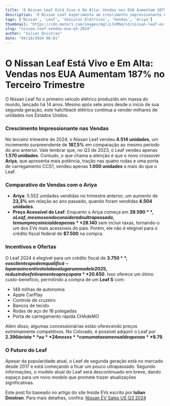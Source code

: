 ```yaml
---
title: 'O Nissan Leaf Está Vivo e Em Alta: Vendas nos EUA Aumentam 187% no Terceiro Trimestre'
description: 'O Nissan Leaf experimenta um crescimento impressionante nas vendas dos EUA, mostrando a resiliência do modelo no cenário dos veículos elétricos.'
tags: ['Nissan', 'Leaf', 'Veículos Elétricos', 'Vendas', 'Ariya']
thumbnail: "https://cdn.motor1.com/images/mgl/L3xMGm/s3/nissan-leaf-ev-u.s.-sales-went-up-dramatically-in-q3-2024.jpg"
slug: "nissan-leaf-vendas-eua-q3-2024"
author: "Iulian Dnistran"
date: "04/10/2024 06:01"
---
```


# O Nissan Leaf Está Vivo e Em Alta: Vendas nos EUA Aumentam 187% no Terceiro Trimestre

O Nissan Leaf foi o primeiro veículo elétrico produzido em massa do mundo, lançado há 14 anos. Mesmo após sete anos desde o início de sua segunda geração, este hatchback elétrico continua a vender milhares de unidades nos Estados Unidos.

### Crescimento Impressionante nas Vendas
No terceiro trimestre de 2024, o Nissan Leaf vendeu **4.514 unidades**, um incremento surpreendente de **187,5%** em comparação ao mesmo período do ano anterior. Vale lembrar que, no Q3 de 2023, o Leaf vendeu apenas **1.570 unidades**. Contudo, o que chama a atenção é que o novo crossover **Ariya**, que apresenta mais potência, tração nas quatro rodas e uma porta de carregamento CCS1, vendeu apenas **1.000 unidades** a mais do que o Leaf.

### Comparativo de Vendas com o Ariya
- **Ariya**: 5.552 unidades vendidas no trimestre anterior, um aumento de **23,3%** em relação ao ano passado, quando foram vendidas **4.504 unidades**.
- **Preço Acessível do Leaf**: Enquanto o Ariya começa em **$39.590**, o Leaf, mesmo sendo considerado ultrapassado, tem um preço inicial de apenas **$28.140** sem incluir taxas, tornando-o um dos EVs mais acessíveis do país. Porém, ele não é elegível para o crédito fiscal federal de **$7.500** na compra.

### Incentivos e Ofertas
O Leaf 2024 é elegível para um crédito fiscal de **$3.750**, e os clientes podem qualificá-lo para o incentivo total ao alugar um modelo 2025, reduzindo efetivamente o preço para **$20.650**. Isso oferece um ótimo custo-benefício, permitindo a compra de um **Leaf S** com:
- 149 milhas de autonomia
- Apple CarPlay
- Controle de cruzeiro
- Bancos de tecido
- Rodas de aço de 16 polegadas
- Porta de carregamento rápida CHAdeMO

Além disso, algumas concessionárias estão oferecendo preços extremamente competitivos. No Colorado, é possível adquirir o Leaf por **$2.396 à vista** ou **24 meses** com uma taxa mensal de apenas **$9.79**.

### O Futuro do Leaf
Apesar da popularidade atual, o Leaf de segunda geração está no mercado desde 2017 e está começando a ficar um pouco ultrapassado. Segundo informações, o modelo atual do Leaf será descontinuado em breve, dando espaço para um novo modelo que promete trazer atualizações significativas.

Este post foi baseado no artigo do site Inside EVs escrito por **Iulian Dnistran**. Para mais detalhes, confira: [Nissan EV Sales US Q3 2024](https://insideevs.com/news/736020/nissan-ev-sales-us-q3-2024/)